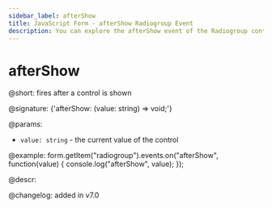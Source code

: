 ```yaml
---
sidebar_label: afterShow
title: JavaScript Form - afterShow Radiogroup Event 
description: You can explore the afterShow event of the Radiogroup control of Form in the documentation of the DHTMLX JavaScript UI library. Browse developer guides and API reference, try out code examples and live demos, and download a free 30-day evaluation version of DHTMLX Suite 7.
---
```


# afterShow

@short: fires after a control is shown

@signature: {'afterShow: (value: string) => void;'} 

@params:
- `value: string` - the current value of the control

@example:
form.getItem("radiogroup").events.on("afterShow", function(value) {
    console.log("afterShow", value);
});

@descr:

@changelog: added in v7.0
